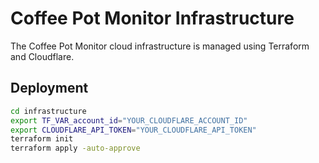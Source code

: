 # Coffee Pot Monitor Infrastructure

The Coffee Pot Monitor cloud infrastructure is managed using Terraform and Cloudflare.

## Deployment

```bash
cd infrastructure
export TF_VAR_account_id="YOUR_CLOUDFLARE_ACCOUNT_ID"
export CLOUDFLARE_API_TOKEN="YOUR_CLOUDFLARE_API_TOKEN"
terraform init
terraform apply -auto-approve
```

